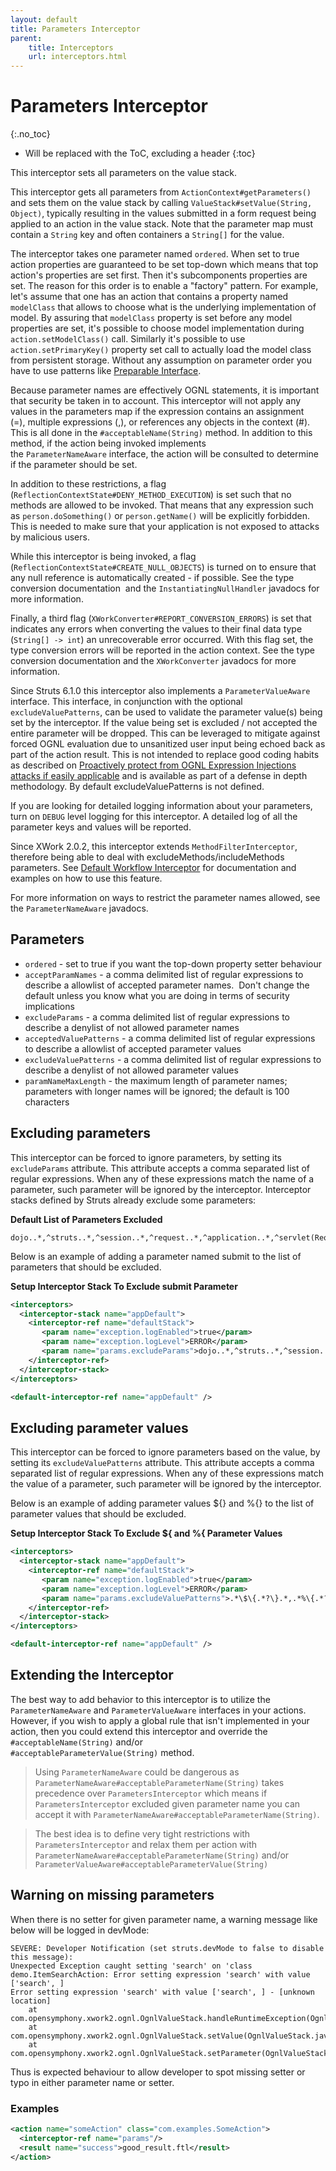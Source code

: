 ```yaml
---
layout: default
title: Parameters Interceptor
parent:
    title: Interceptors
    url: interceptors.html
---
```


# Parameters Interceptor
{:.no_toc}

* Will be replaced with the ToC, excluding a header
{:toc}

This interceptor sets all parameters on the value stack.

This interceptor gets all parameters from `ActionContext#getParameters()` and sets them on the value stack by calling 
`ValueStack#setValue(String, Object)`, typically resulting in the values submitted in a form request being applied 
to an action in the value stack. Note that the parameter map must contain a `String` key and often containers a `String[]`
for the value.

The interceptor takes one parameter named `ordered`. When set to true action properties are guaranteed to be set top-down 
which means that top action's properties are set first. Then it's subcomponents properties are set. The reason for this 
order is to enable a "factory" pattern. For example, let's assume that one has an action that contains a property named
`modelClass` that allows to choose what is the underlying implementation of model. By assuring that `modelClass`
property is set before any model properties are set, it's possible to choose model implementation during 
`action.setModelClass()` call. Similarly it's possible to use `action.setPrimaryKey()` property set call to actually 
load the model class from persistent storage. Without any assumption on parameter order you have to use patterns 
like [Preparable Interface](prepare-interceptor).

Because parameter names are effectively OGNL statements, it is important that security be taken in to account. This 
interceptor will not apply any values in the parameters map if the expression contains an assignment (=), multiple 
expressions (,), or references any objects in the context (#). This is all done in the `#acceptableName(String)`
method. In addition to this method, if the action being invoked implements the `ParameterNameAware` interface, the action 
will be consulted to determine if the parameter should be set.

In addition to these restrictions, a flag (`ReflectionContextState#DENY_METHOD_EXECUTION`) is set such that no methods 
are allowed to be invoked. That means that any expression such as `person.doSomething()` or `person.getName()` will be 
explicitly forbidden. This is needed to make sure that your application is not exposed to attacks by malicious users.

While this interceptor is being invoked, a flag (`ReflectionContextState#CREATE_NULL_OBJECTS`) is turned on to ensure 
that any null reference is automatically created - if possible. See the type conversion documentation 
and the `InstantiatingNullHandler` javadocs for more information.

Finally, a third flag (`XWorkConverter#REPORT_CONVERSION_ERRORS`) is set that indicates any errors when converting 
the values to their final data type (`String[] -> int`) an unrecoverable error occurred. With this flag set, the type 
conversion errors will be reported in the action context. See the type conversion documentation and the `XWorkConverter`
javadocs for more information.

Since Struts 6.1.0 this interceptor also implements a `ParameterValueAware` interface. This interface, in conjunction with the optional `excludeValuePatterns`, can be used to validate the parameter value(s) being set by the interceptor. If the value being set is excluded / not accepted the entire parameter will be dropped. This can be leveraged to mitigate against forced OGNL evaluation due to unsanitized user input being echoed back as part of the action result. This is not intended to replace good coding habits as described on [Proactively protect from OGNL Expression Injections attacks if easily applicable](https://struts.apache.org/security/#proactively-protect-from-ognl-expression-injections-attacks-if-easily-applicable) and is available as part of a defense in depth methodology. By default excludeValuePatterns is not defined.

If you are looking for detailed logging information about your parameters, turn on `DEBUG` level logging for this
interceptor. A detailed log of all the parameter keys and values will be reported.

Since XWork 2.0.2, this interceptor extends `MethodFilterInterceptor`, therefore being able to deal with 
excludeMethods/includeMethods parameters. See [Default Workflow Interceptor](default-workflow-interceptor) 
for documentation and examples on how to use this feature.

For more information on ways to restrict the parameter names allowed, see the `ParameterNameAware` javadocs.

## Parameters

- `ordered` - set to true if you want the top-down property setter behaviour
- `acceptParamNames` - a comma delimited list of regular expressions to describe a allowlist of accepted parameter names. 
  Don't change the default unless you know what you are doing in terms of security implications
- `excludeParams` - a comma delimited list of regular expressions to describe a denylist of not allowed parameter names
- `acceptedValuePatterns` - a comma delimited list of regular expressions to describe a allowlist of accepted parameter values 
- `excludeValuePatterns` - a comma delimited list of regular expressions to describe a denylist of not allowed parameter values
- `paramNameMaxLength` - the maximum length of parameter names; parameters with longer names will be ignored; 
  the default is 100 characters

## Excluding parameters

This interceptor can be forced to ignore parameters, by setting its `excludeParams` attribute. This attribute accepts 
a comma separated list of regular expressions. When any of these expressions match the name of a parameter, such parameter 
will be ignored by the interceptor. Interceptor stacks defined by Struts already exclude some parameters:

**Default List of Parameters Excluded**

```
dojo..*,^struts..*,^session..*,^request..*,^application..*,^servlet(Request|Response)..*,parameters...*
```

Below is an example of adding a parameter named submit to the list of parameters that should be excluded.

**Setup Interceptor Stack To Exclude submit Parameter**

```xml
<interceptors>
  <interceptor-stack name="appDefault">
    <interceptor-ref name="defaultStack">
       <param name="exception.logEnabled">true</param>
       <param name="exception.logLevel">ERROR</param>
       <param name="params.excludeParams">dojo..*,^struts..*,^session..*,^request..*,^application..*,^servlet(Request|Response)..*,parameters...*,submit</param>
    </interceptor-ref>
  </interceptor-stack>
</interceptors>

<default-interceptor-ref name="appDefault" />
```

## Excluding parameter values

This interceptor can be forced to ignore parameters based on the value, by setting its `excludeValuePatterns` attribute. This attribute accepts 
a comma separated list of regular expressions. When any of these expressions match the value of a parameter, such parameter 
will be ignored by the interceptor.

Below is an example of adding parameter values ${} and %{} to the list of parameter values that should be excluded.

**Setup Interceptor Stack To Exclude ${ and %{ Parameter Values**

```xml
<interceptors>
  <interceptor-stack name="appDefault">
    <interceptor-ref name="defaultStack">
       <param name="exception.logEnabled">true</param>
       <param name="exception.logLevel">ERROR</param>
       <param name="params.excludeValuePatterns">.*\$\{.*?\}.*,.*%\{.*?\}.*</param>
    </interceptor-ref>
  </interceptor-stack>
</interceptors>

<default-interceptor-ref name="appDefault" />
```

## Extending the Interceptor

The best way to add behavior to this interceptor is to utilize the `ParameterNameAware` and `ParameterValueAware` interfaces in your actions. 
However, if you wish to apply a global rule that isn't implemented in your action, then you could extend this interceptor 
and override the `#acceptableName(String)` and/or `#acceptableParameterValue(String)` method.

> Using `ParameterNameAware` could be dangerous as `ParameterNameAware#acceptableParameterName(String)` takes precedence 
> over `ParametersInterceptor` which means if `ParametersInterceptor` excluded given parameter name you can accept 
> it with `ParameterNameAware#acceptableParameterName(String)`.

> The best idea is to define very tight restrictions with `ParametersInterceptor` and relax them per action 
> with `ParameterNameAware#acceptableParameterName(String)` and/or `ParameterValueAware#acceptableParameterValue(String)`

## Warning on missing parameters

When there is no setter for given parameter name, a warning message like below will be logged in devMode:

```
SEVERE: Developer Notification (set struts.devMode to false to disable this message):
Unexpected Exception caught setting 'search' on 'class demo.ItemSearchAction: Error setting expression 'search' with value ['search', ]
Error setting expression 'search' with value ['search', ] - [unknown location]
    at com.opensymphony.xwork2.ognl.OgnlValueStack.handleRuntimeException(OgnlValueStack.java:201)
    at com.opensymphony.xwork2.ognl.OgnlValueStack.setValue(OgnlValueStack.java:178)
    at com.opensymphony.xwork2.ognl.OgnlValueStack.setParameter(OgnlValueStack.java:152)
```

Thus is expected behaviour to allow developer to spot missing setter or typo in either parameter name or setter.

### Examples

```xml
<action name="someAction" class="com.examples.SomeAction">
  <interceptor-ref name="params"/>
  <result name="success">good_result.ftl</result>
</action>
```
